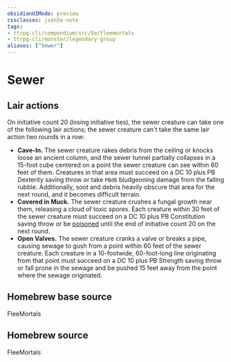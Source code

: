 ```yaml
---
obsidianUIMode: preview
cssclasses: json5e-note
tags:
- ttrpg-cli/compendium/src/5e/fleemortals
- ttrpg-cli/monster/legendary-group
aliases: ["Sewer"]
---
```

# Sewer

## Lair actions


On initiative count 20 (losing initiative ties), the sewer creature can take one of the following lair actions; the sewer creature can't take the same lair action two rounds in a row:

- **Cave-In.** The sewer creature rakes debris from the ceiling or knocks loose an ancient column, and the sewer tunnel partially collapses in a 15-foot cube centered on a point the sewer creature can see within 60 feet of them. Creatures in that area must succeed on a DC 10 plus PB Dexterity saving throw or take `PBd6` bludgeoning damage from the falling rubble. Additionally, soot and debris heavily obscure that area for the next round, and it becomes difficult terrain.  
- **Covered in Muck.** The sewer creature crushes a fungal growth near them, releasing a cloud of toxic spores. Each creature within 30 feet of the sewer creature must succeed on a DC 10 plus PB Constitution saving throw or be [poisoned](Misc%20Files/CLI/rules/conditions.md#Poisoned) until the end of initiative count 20 on the next round.  
- **Open Valves.** The sewer creature cranks a valve or breaks a pipe, causing sewage to gush from a point within 60 feet of the sewer creature. Each creature in a 10-footwide, 60-foot-long line originating from that point must succeed on a DC 10 plus PB Strength saving throw or fall prone in the sewage and be pushed 15 feet away from the point where the sewage originated.  

## Homebrew base source


FleeMortals

## Homebrew source


FleeMortals